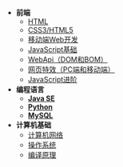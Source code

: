 * **前端**
    * [HTML](HTML/readme)
    * [CSS3/HTML5](CSS/readme)
    * [移动端Web开发](MobileWebDev/readme)
    * [JavaScript基础](JavaScript/readme)
    * [WebApi（DOM和BOM）](WebApi/readme)
    * [网页特效（PC端和移动端）](Web-Effects/readme)
    * [JavaScript进阶](JS-Advance/readme)
* **编程语言**
    * [**Java SE**](Java/readme)
    * [**Python**](Python/readme)
    * [**MySQL**](MySQL/readme)
* **计算机基础**
    * [计算机网络](C-Network/readme)
    * [操作系统](OS/readme)
    * [编译原理](CP/readme)
<!-- * **读书笔记**
    * [算法笔记](Algorithm-Notes/readme) -->